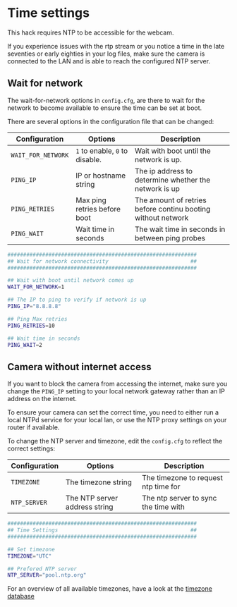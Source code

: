 # Time settings

This hack requires NTP to be accessible for the webcam.

If you experience issues with the rtp stream or you notice a time 
in the late seventies or early eighties in your log files, make sure the camera is connected to the LAN 
and is able to reach the configured NTP server.


## Wait for network

The wait-for-network options in `config.cfg`, are there to wait for the network to become available 
to ensure the time can be set at boot.

There are several options in the configuration file that can be changed:

| Configuration            | Options                        | Description |
| ---                      | ---                            | ---         |
| `WAIT_FOR_NETWORK`       | `1` to enable, `0` to disable. | Wait with boot until the network is up.
| `PING_IP`                | IP or hostname string          | The ip address to determine whether the network is up
| `PING_RETRIES`           | Max ping retries before boot   | The amount of retries before continu booting without network
| `PING_WAIT`              | Wait time in seconds           | The wait time in seconds in between ping probes


```bash
############################################################
## Wait for network connectivity                          ##
############################################################

## Wait with boot until network comes up
WAIT_FOR_NETWORK=1

## The IP to ping to verify if network is up
PING_IP="8.8.8.8"

## Ping Max retries
PING_RETRIES=10

## Wait time in seconds
PING_WAIT=2
```

## Camera without internet access

If you want to block the camera from accessing the internet, 
make sure you change the `PING_IP` setting to your local network gateway rather than an IP address on the internet.

To ensure your camera can set the correct time, you need to either run a local NTPd service for your local lan, 
or use the NTP proxy settings on your router if available.

To change the NTP server and timezone, edit the `config.cfg` to reflect the correct settings:

| Configuration            | Options                        | Description |
| ---                      | ---                            | ---         |
| `TIMEZONE`               | The timezone string            | The timezone to request ntp time for |
| `NTP_SERVER`             | The NTP server address string  | The ntp server to sync the time with |


```bash
############################################################
## Time Settings                                          ##
############################################################

## Set timezone
TIMEZONE="UTC"

## Prefered NTP server
NTP_SERVER="pool.ntp.org"
```

For an overview of all available timezones, 
have a look at the [timezone database](http://svn.fonosfera.org/fon-ng/trunk/luci/modules/admin-fon/root/etc/timezones.db)
